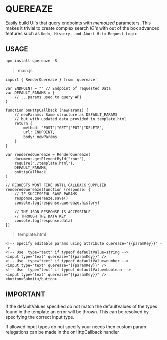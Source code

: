 QUEREAZE
========

Easily build UI's that query endpoints with *memoized* parameters.
This makes it trivial to create complex search *IO's* with out of the box
advanced features such as `Undo, History, and Abort Http Request Logic`

USAGE
-----

`npm install quereaze -S`

> main.js

    import { RenderQuereaze } from 'quereaze'

    var ENDPOINT = "" // Endpoint of requested Data
    var DEFAULT_PARAMS = {
        // ...params used to query API
    }

    function onHttpCallback (newParams) {
        // newParams: Same structure as DEFAULT_PARAMS 
        // but with updated data provided in template.html
        return {
            method: "POST"|"GET"|"PUT"|"DELETE",
            url: ENDPOINT,
            body: newParams
        }
    }

    var renderedQuereaze = RenderQuereaze(
        document.getElementById("root"),
        require("./template.html"),
        DEFAULT_PARAMS,
        onHttpCallback
    )
    
    // REQUESTS WONT FIRE UNTIL CALLBACK SUPPLIED
    renderedQuereaze(function (response) {
        // IF SUCCESSFUL SAVE PARAMS
        response.quereaze.save()
        console.log(response.quereaze.history)

        // THE JSON RESPONSE IS ACCESSIBLE 
        // THROUGH THE DATA KEY
        console.log(response.data)
    })

> template.html

    <!-- Specify editable params using attribute quereaze="{{paramKey}}" -->
    <!-- Use  type="text" if typeof defaultValue=string -->
    <input type="text" quereaze="{{paramKey}}" />
    <!-- Use  type="text" if typeof defaultValue=number -->
    <input type="text" quereaze="{{paramKey}}" />
    <!-- Use  type="text" if typeof defaultValue=boolean -->
    <input type="text" quereaze="{{paramKey}}" />
    <button>Submit</button>

IMPORTANT
---------

If the defaultValues specified do not match the defaultValues of the types 
found in the template an error will be thrown. This can be resolved by specifying 
the correct input type.

If allowed input types do not specify your needs then custom param relegations can
be made in the onHttpCallback handler